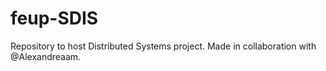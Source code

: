 # feup-SDIS

Repository to host Distributed Systems project. Made in collaboration with @Alexandreaam.
